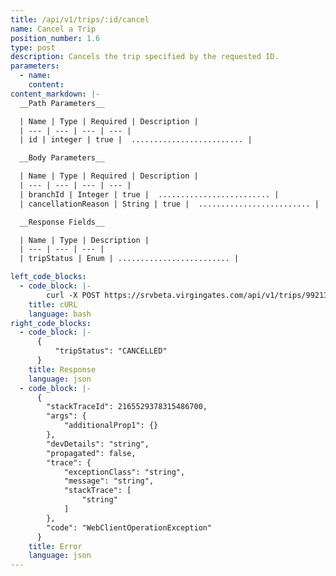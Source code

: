 ```yaml
---
title: /api/v1/trips/:id/cancel
name: Cancel a Trip
position_number: 1.6
type: post
description: Cancels the trip specified by the requested ID.
parameters:
  - name: 
    content:
content_markdown: |-
  __Path Parameters__

  | Name | Type | Required | Description |
  | --- | --- | --- | --- |
  | id | integer | true |  ......................... |

  __Body Parameters__

  | Name | Type | Required | Description |
  | --- | --- | --- | --- |
  | branchId | Integer | true |  ......................... |
  | cancellationReason | String | true |  ......................... |

  __Response Fields__

  | Name | Type | Description |
  | --- | --- | --- | 
  | tripStatus | Enum | ......................... |

left_code_blocks:
  - code_block: |- 
        curl -X POST https://srvbeta.virgingates.com/api/v1/trips/9921381276774878/cancel -H "Authorization: Bearer $ACCESS_TOKEN" -H "Content-type: application/json" -d '{"branchId": 2165529378315486700, "cancellationReason": "Order Taking Too Long"}'
    title: cURL
    language: bash
right_code_blocks:
  - code_block: |-
      {
          "tripStatus": "CANCELLED"
      }
    title: Response
    language: json
  - code_block: |-
      {
        "stackTraceId": 2165529378315486700,
        "args": {
            "additionalProp1": {}
        },
        "devDetails": "string",
        "propagated": false,
        "trace": {
            "exceptionClass": "string",
            "message": "string",
            "stackTrace": [
                "string"
            ]
        },
        "code": "WebClientOperationException"
      }
    title: Error
    language: json
---
```



